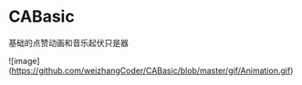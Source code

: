 # CABasic
基础的点赞动画和音乐起伏只是器

![image] (https://github.com/weizhangCoder/CABasic/blob/master/gif/Animation.gif)
